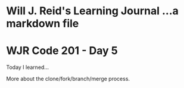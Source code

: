 Will J. Reid's Learning Journal
...a markdown file
===============================
# WJR Code 201 - Day 5

Today I learned...

More about the clone/fork/branch/merge process.  
